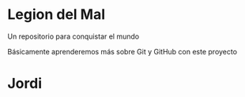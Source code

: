 # Legion del Mal
Un repositorio para conquistar el mundo

Básicamente aprenderemos más sobre Git y GitHub con este proyecto

# Jordi